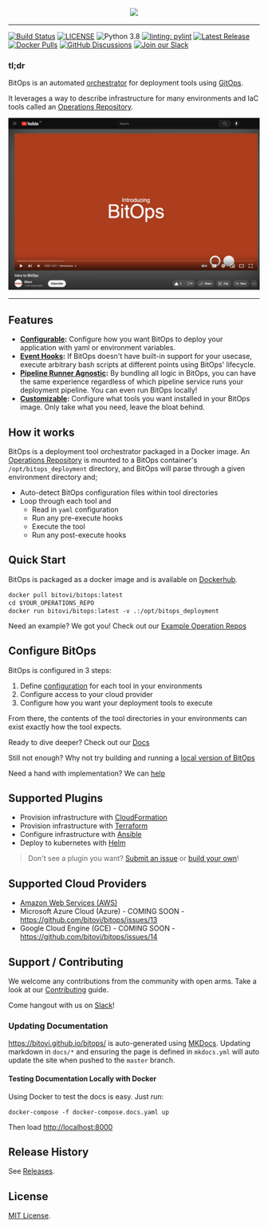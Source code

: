 [<p align="center"><img src="docs/assets/images/logo/Bitops(RGB)_L2_Full_4C.png" width="250"/></p>](docs/assets/images/logo/Bitops(RGB)_L2_Full_4C.png)

---------------------

[![Build Status](https://github.com/bitovi/bitops/actions/workflows/ci.yaml/badge.svg?branch=main)](https://github.com/bitovi/bitops/actions/workflows/ci.yaml)
[![LICENSE](https://img.shields.io/badge/license-MIT-green)](LICENSE.md)
![Python 3.8](https://img.shields.io/badge/python-3.8-blue)
[![linting: pylint](https://img.shields.io/badge/linting-pylint-yellowgreen)](https://github.com/PyCQA/pylint)
[![Latest Release](https://img.shields.io/github/v/release/bitovi/bitops)](https://github.com/bitovi/bitops/releases)
[![Docker Pulls](https://img.shields.io/docker/pulls/bitovi/bitops)](https://hub.docker.com/r/bitovi/bitops)
[![GitHub Discussions](https://img.shields.io/github/discussions/bitovi/bitops)](https://github.com/bitovi/bitops/discussions)
[![Join our Slack](https://img.shields.io/badge/slack-join%20chat-611f69.svg?logo=slack)](https://www.bitovi.com/community/slack?utm_source=badge&utm_medium=badge&utm_campaign=pr-badge&utm_content=badge)

### tl;dr
BitOps is an automated [orchestrator](docs/about.md) for deployment tools using [GitOps](https://about.gitlab.com/topics/gitops/).

It leverages a way to describe infrastructure for many environments and IaC tools called an [Operations Repository](docs/operations-repo-structure.md).

[![BitOps Intro Video](docs/assets/images/bitops-intro-video.png)](https://youtu.be/BiytYu3EefY)

---------------------

## Features

* **[Configurable](docs/configuration-base.md):** Configure how you want BitOps to deploy your application with yaml or environment variables.
* **[Event Hooks](docs/lifecycle.md):** If BitOps doesn't have built-in support for your usecase, execute arbitrary bash scripts at different points using BitOps' lifecycle.
* **[Pipeline Runner Agnostic](docs/examples.md):** By bundling all logic in BitOps, you can have the same experience regardless of which pipeline service runs your deployment pipeline. You can even run BitOps locally!
* **[Customizable](docs/plugins.md):** Configure what tools you want installed in your BitOps image. Only take what you need, leave the bloat behind. 

## How it works

BitOps is a deployment tool orchestrator packaged in a Docker image. An [Operations Repository](docs/operations-repo-structure.md) is mounted to a BitOps container's `/opt/bitops_deployment` directory, and BitOps will parse through a given environment directory and;

* Auto-detect BitOps configuration files within tool directories
* Loop through each tool and
  * Read in `yaml` configuration
  * Run any pre-execute hooks
  * Execute the tool
  * Run any post-execute hooks

## Quick Start
BitOps is packaged as a docker image and is available on [Dockerhub](https://hub.docker.com/r/bitovi/bitops).
```
docker pull bitovi/bitops:latest
cd $YOUR_OPERATIONS_REPO
docker run bitovi/bitops:latest -v .:/opt/bitops_deployment
```

Need an example? We got you! Check out our [Example Operation Repos](https://github.com/bitovi/operations-test)

## Configure BitOps
BitOps is configured in 3 steps:

1. Define [configuration](docs/configuration-base.md) for each tool in your environments
2. Configure access to your cloud provider
3. Configure how you want your deployment tools to execute

From there, the contents of the tool directories in your environments can exist exactly how the tool expects.

Ready to dive deeper? Check out our [Docs](docs/configuration-base.md)

Still not enough? Why not try building and running a [local version of BitOps](docs/development-local.md)

Need a hand with implementation? We can [help](https://www.bitovi.com/devops-consulting)

## Supported Plugins
* Provision infrastructure with [CloudFormation](https://github.com/bitops-plugins/cloudformation/blob/main/README.md)
* Provision infrastructure with [Terraform](https://github.com/bitops-plugins/terraform/blob/main/README.md)
* Configure infrastructure with [Ansible](https://github.com/bitops-plugins/ansible/blob/main/README.md)
* Deploy to kubernetes with [Helm](https://github.com/bitops-plugins/helm/blob/main/README.md)

> Don't see a plugin you want?  [Submit an issue](https://github.com/bitovi/bitops/issues) or [build your own](docs/plugins.md#creating-your-own-plugin)!

## Supported Cloud Providers
* [Amazon Web Services (AWS)](https://github.com/bitops-plugins/aws/blob/main/README.md)
* Microsoft Azure Cloud (Azure) - COMING SOON - https://github.com/bitovi/bitops/issues/13
* Google Cloud Engine (GCE) - COMING SOON - https://github.com/bitovi/bitops/issues/14

## Support / Contributing

We welcome any contributions from the community with open arms. Take a look at our [Contributing](docs/contributing/contributing.md) guide.

Come hangout with us on [Slack](https://www.bitovi.com/community/slack)!

### Updating Documentation

https://bitovi.github.io/bitops/ is auto-generated using [MKDocs](https://www.mkdocs.org/). Updating markdown in `docs/*` and ensuring the page is defined in `mkdocs.yml` will auto update the site when pushed to the `master` branch.

#### Testing Documentation Locally with Docker
Using Docker to test the docs is easy.  Just run:
```
docker-compose -f docker-compose.docs.yaml up
```
Then load [http://localhost:8000](http://localhost:8000)

## Release History

See [Releases](https://github.com/bitovi/bitops/releases).

## License

[MIT License](/license).
